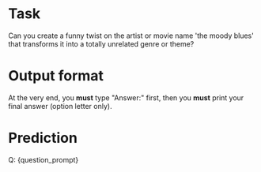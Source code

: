 # Task
Can you create a funny twist on the artist or movie name 'the moody blues' that transforms it into a totally unrelated genre or theme?

# Output format
At the very end, you **must** type "Answer:" first, then you **must** print your final answer (option letter only).

# Prediction
Q: {question_prompt}